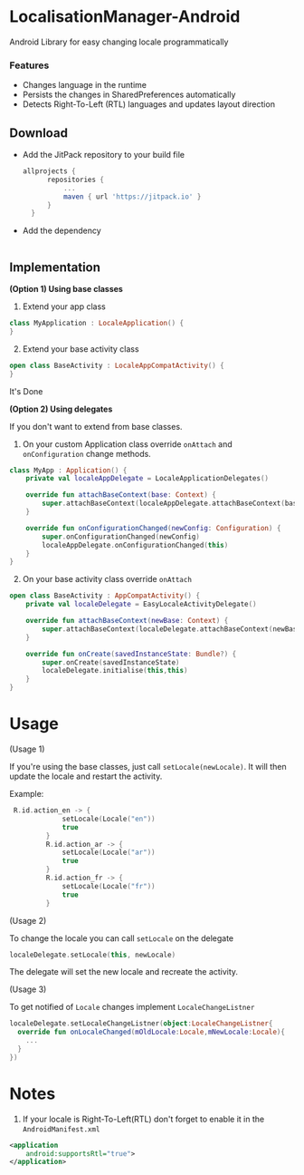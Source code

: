 # LocalisationManager-Android
Android Library for easy changing locale programmatically
### Features
- Changes language in the runtime
- Persists the changes in SharedPreferences automatically
- Detects Right-To-Left (RTL) languages and updates layout direction

## Download
- Add the JitPack repository to your build file

  ```groovy
  allprojects {
		repositories {
			...
			maven { url 'https://jitpack.io' }
		}
	}

- Add the dependency
 ```groovy

  ```

## Implementation
**(Option 1) Using base classes**
1. Extend your app class
```kotlin
class MyApplication : LocaleApplication() {
}
```
2. Extend your base activity class
```kotlin
open class BaseActivity : LocaleAppCompatActivity() {
}
```
It's Done

**(Option 2) Using delegates**

If you don't want to extend from base classes.
1. On your custom Application class override `onAttach` and `onConfiguration` change methods.
```kotlin
class MyApp : Application() {
    private val localeAppDelegate = LocaleApplicationDelegates()

    override fun attachBaseContext(base: Context) {
        super.attachBaseContext(localeAppDelegate.attachBaseContext(base))
    }

    override fun onConfigurationChanged(newConfig: Configuration) {
        super.onConfigurationChanged(newConfig)
        localeAppDelegate.onConfigurationChanged(this)
    }
}
```
2. On your base activity class override `onAttach`
```kotlin
open class BaseActivity : AppCompatActivity() {
    private val localeDelegate = EasyLocaleActivityDelegate()

    override fun attachBaseContext(newBase: Context) {
        super.attachBaseContext(localeDelegate.attachBaseContext(newBase))
    }

    override fun onCreate(savedInstanceState: Bundle?) {
        super.onCreate(savedInstanceState)
        localeDelegate.initialise(this,this)
    }
}
```
**Usage**
=
(Usage 1)

If you're using the base classes, just call `setLocale(newLocale)`. It will then update the locale and restart the activity.

Example:
```kotlin
 R.id.action_en -> {
             setLocale(Locale("en"))
             true
         }
         R.id.action_ar -> {
             setLocale(Locale("ar"))
             true
         }
         R.id.action_fr -> {
             setLocale(Locale("fr"))
             true
         }
```

(Usage 2)

To change the locale you can call `setLocale` on the delegate
```kotlin
localeDelegate.setLocale(this, newLocale)
```
The delegate will set the new locale and recreate the activity.

(Usage 3)

To get notified of `Locale` changes implement `LocaleChangeListner`
```kotlin
localeDelegate.setLocaleChangeListner(object:LocaleChangeListner{
  override fun onLocaleChanged(mOldLocale:Locale,mNewLocale:Locale){
    ...
  }
})
```
**Notes**
=
1. If your locale is Right-To-Left(RTL) don't forget to enable it in the `AndroidManifest.xml`
```xml
<application
	android:supportsRtl="true">
</application>
```
